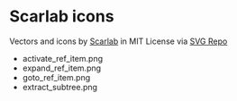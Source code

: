 # Scarlab icons

Vectors and icons by <a href="https://github.com/la-moore/scarlab-icons?ref=svgrepo.com" target="_blank">Scarlab</a> in MIT License via <a href="https://www.svgrepo.com/" target="_blank">SVG Repo</a>

 - activate_ref_item.png
 - expand_ref_item.png
 - goto_ref_item.png
 - extract_subtree.png
